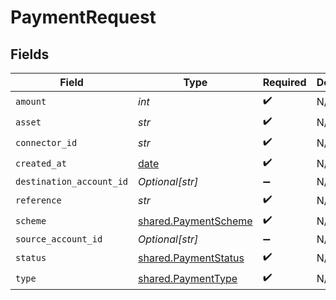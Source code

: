 # PaymentRequest


## Fields

| Field                                                                | Type                                                                 | Required                                                             | Description                                                          | Example                                                              |
| -------------------------------------------------------------------- | -------------------------------------------------------------------- | -------------------------------------------------------------------- | -------------------------------------------------------------------- | -------------------------------------------------------------------- |
| `amount`                                                             | *int*                                                                | :heavy_check_mark:                                                   | N/A                                                                  | 100                                                                  |
| `asset`                                                              | *str*                                                                | :heavy_check_mark:                                                   | N/A                                                                  | USD                                                                  |
| `connector_id`                                                       | *str*                                                                | :heavy_check_mark:                                                   | N/A                                                                  |                                                                      |
| `created_at`                                                         | [date](https://docs.python.org/3/library/datetime.html#date-objects) | :heavy_check_mark:                                                   | N/A                                                                  |                                                                      |
| `destination_account_id`                                             | *Optional[str]*                                                      | :heavy_minus_sign:                                                   | N/A                                                                  |                                                                      |
| `reference`                                                          | *str*                                                                | :heavy_check_mark:                                                   | N/A                                                                  |                                                                      |
| `scheme`                                                             | [shared.PaymentScheme](../../models/shared/paymentscheme.md)         | :heavy_check_mark:                                                   | N/A                                                                  |                                                                      |
| `source_account_id`                                                  | *Optional[str]*                                                      | :heavy_minus_sign:                                                   | N/A                                                                  |                                                                      |
| `status`                                                             | [shared.PaymentStatus](../../models/shared/paymentstatus.md)         | :heavy_check_mark:                                                   | N/A                                                                  |                                                                      |
| `type`                                                               | [shared.PaymentType](../../models/shared/paymenttype.md)             | :heavy_check_mark:                                                   | N/A                                                                  |                                                                      |